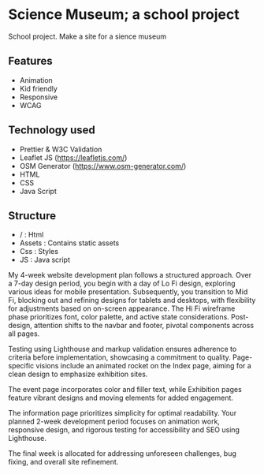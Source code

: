 # Science Museum; a school project
School project. Make a site for a sience museum

## Features
- Animation
- Kid friendly
- Responsive
- WCAG

## Technology used
- Prettier & W3C Validation
- Leaflet JS (https://leafletjs.com/)
- OSM Generator (https://www.osm-generator.com/)
- HTML
- CSS
- Java Script

## Structure
- / : Html
- Assets : Contains static assets
- Css : Styles
- JS : Java script

My 4-week website development plan follows a structured approach. Over a 7-day design period, you begin with a day of Lo Fi design, exploring various ideas for mobile presentation. Subsequently, you transition to Mid Fi, blocking out and refining designs for tablets and desktops, with flexibility for adjustments based on on-screen appearance. 
The Hi Fi wireframe phase prioritizes font, color palette, and active state considerations.
Post-design, attention shifts to the navbar and footer, pivotal components across all pages.  

Testing using Lighthouse and markup validation ensures adherence to criteria before implementation, showcasing a commitment to quality.
Page-specific visions include an animated rocket on the Index page, aiming for a clean design to emphasize exhibition sites. 

The event page incorporates color and filler text, while Exhibition pages feature vibrant designs and moving elements for added engagement. 

The information page prioritizes simplicity for optimal readability.
Your planned 2-week development period focuses on animation work, responsive design, and rigorous testing for accessibility and SEO using Lighthouse. 

The final week is allocated for addressing unforeseen challenges, bug fixing, and overall site refinement. 
